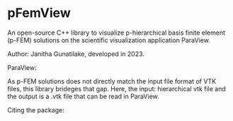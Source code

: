 # pFemView
An open-source C++ library to visualize p-hierarchical basis finite element (p-FEM) solutions on the scientific visualization application ParaView.

  Author: Janitha Gunatilake, developed in 2023.

ParaView:

As p-FEM solutions does not directly match the input file format of VTK files, this library brideges that gap.
Here, the input: hierarchical vtk file and the output is a .vtk file that can be read in ParaView.

Citing the package:
